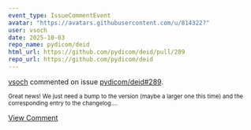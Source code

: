 ```yaml
---
event_type: IssueCommentEvent
avatar: "https://avatars.githubusercontent.com/u/814322?"
user: vsoch
date: 2025-10-03
repo_name: pydicom/deid
html_url: https://github.com/pydicom/deid/pull/289
repo_url: https://github.com/pydicom/deid
---
```


<a href='https://github.com/vsoch' target='_blank'>vsoch</a> commented on issue <a href='https://github.com/pydicom/deid/pull/289' target='_blank'>pydicom/deid#289</a>.

<small>Great news! We just need a bump to the version (maybe a larger one this time) and the corresponding entry to the changelog....</small>

<a href='https://github.com/pydicom/deid/pull/289' target='_blank'>View Comment</a>